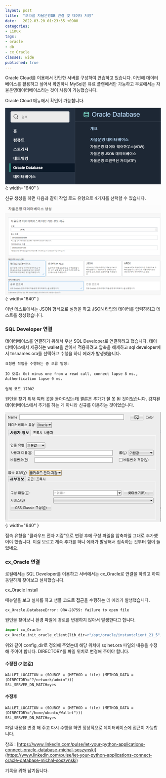 ```yaml
---
layout: post
title:  "오라클 자율운영DB 연결 및 데이터 저장"
date:   2022-03-20 01:23:35 +0900
categories: 
- Linux
tags:
- oracle
- db
- cx_Oracle
classes: wide
published: true
---
```


Oracle Cloud를 이용해서 간단한 서버를 구성하여 연습하고 있습니다. 이번에 데이터베이스를 활용하고 싶어서 확인하니 MySql은 유료 플랜에서만 가능하고 무료에서는 자율운영데이터베이스라는 것이 사용이 가능했습니다.

Oracle Cloud 메뉴에서 확인이 가능합니다.

![](/images/oracle_autonomous_0.png){: width="640" }


신규 생성을 하면 다음과 같이 작업 로드 유형으로 4가지를 선택할 수 있습니다.

![](/images/oracle_autonomous_1.png){: width="640" }

이번 테스트에서는 JSON 형식으로 설정을 하고 JSON 타입의 데이터를 입력하려고 테스트를 생성했습니다.

### SQL Developer 연결

데이터베이스를 연결하기 위해서 우선 SQL Developer로 연결하려고 했습니다. 데이터베이스에서 제공하는 wallet을 받아서 적용하려고 압축을 해제하고 sql developer에서 tnsnames.ora를 선택하고 수행을 하니 에러가 발생했습니다.

```
요청한 작업을 수행하는 중 오류 발생:

IO 오류: Got minus one from a read call, connect lapse 8 ms., Authentication lapse 0 ms.

업체 코드 17002
```

원인을 찾기 위해 여러 곳을 돌아다녔는데 결론은 추가가 잘 못 된 것이었습니다. 감지된 데이터베이스에서 추가를 하는 게 아니라 신규를 이용하는 것이었습니다.

![](/images/oracle_autonomous_2.png){: width="640" }

접속 유형을 "클라우드 전자 지갑"으로 변경 후에 구성 파일을 압축파일 그대로 추가했어야 했습니다. 이걸 모르고 계속 추가를 하니 에러가 발생해서 접속하는 것부터 힘이 들었네요.


### cx_Oracle 연결

로컬에서는 SQL Developer를 이용하고 서버에서는 cx_Oracle로 연결을 하려고 하여 동일하게 찾아보고 설치했습니다.

[cx_Oracle Install](https://cx-oracle.readthedocs.io/en/latest/user_guide/installation.html#installing-cx-oracle-on-linux)

매뉴얼을 보고 설치를 하고 샘플 코드로 접근을 수행하는 데 에러가 발생했습니다.


```bash
cx_Oracle.DatabaseError: ORA-28759: failure to open file
```

원인을 찾아보니 환경 파일에 경로를 변경하지 않아서 발생한다고 합니다.

```python
import cx_Oracle
cx_Oracle.init_oracle_client(lib_dir=r"/opt/oracle/instantclient_21_5", config_dir="/home/ubuntu/Wallet")
```

위와 같이 config_dir로 정의해 주었는데 해당 위치에 sqlnet.ora 파일의 내용을 수정해 주어야 합니다. DIRECTORY를 파일 위치로 변경해 주어야 합니다.

#### 수정전 (기본값)

```
WALLET_LOCATION = (SOURCE = (METHOD = file) (METHOD_DATA = (DIRECTORY="?/network/admin")))
SSL_SERVER_DN_MATCH=yes
```

#### 수정후

```
WALLET_LOCATION = (SOURCE = (METHOD = file) (METHOD_DATA = (DIRECTORY="/home/ubuntu/Wallet")))
SSL_SERVER_DN_MATCH=yes
```

파일 내용을 변경 해 주고 다시 수행을 하면 정상적으로 데이터베이스에 접근이 가능합니다.

참조 : [https://www.linkedin.com/pulse/let-your-python-applications-connect-oracle-database-michal-soszynski](https://www.linkedin.com/pulse/let-your-python-applications-connect-oracle-database-michal-soszynski)


기록을 위해 남겨둡니다.